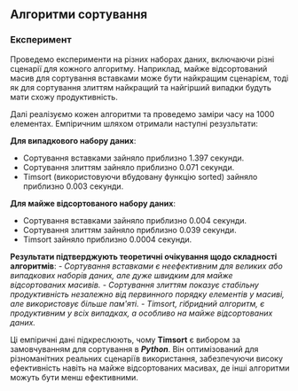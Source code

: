 ## Алгоритми сортування
### Експеримент
Проведемо експерименти на різних наборах даних, включаючи різні сценарії для кожного алгоритму. Наприклад, майже відсортований масив для сортування вставками може бути найкращим сценарієм, тоді як для сортування злиттям найкращий та найгірший випадки будуть мати схожу продуктивність.

Далі реалізуємо кожен алгоритми та проведемо заміри часу на 1000 елементах.
Емпіричним шляхом отримали наступні резузльтати:

**Для випадкового набору даних**:
- Сортування вставками зайняло приблизно 1.397 секунди.
- Сортування злиттям зайняло приблизно 0.071 секунди.
- Timsort (використовуючи вбудовану функцію sorted) зайняло приблизно 0.003 секунди.

**Для майже відсортованого набору даних**:
- Сортування вставками зайняло приблизно 0.004 секунди.
- Сортування злиттям зайняло приблизно 0.039 секунди.
- Timsort зайняло приблизно 0.0004 секунди.

**Результати підтверджують теоретичні очікування щодо складності алгоритмів**:
*- Сортування вставками є неефективним для великих або випадкових наборів даних, але дуже швидким для майже відсортованих масивів.*
*- Сортування злиттям показує стабільну продуктивність незалежно від первинного порядку елементів у масиві, але використовує більше пам'яті.*
*- Timsort, гібридний алгоритм, є продуктивним у всіх випадках, а особливо на майже відсортованих даних.*

Ці емпіричні дані підкреслюють, чому **Timsort** є вибором за замовчуванням для сортування в ***Python***. Він оптимізований для різноманітних реальних сценаріїв використання, забезпечуючи високу ефективність навіть на майже відсортованих масивах, де інші алгоритми можуть бути менш ефективними. 
